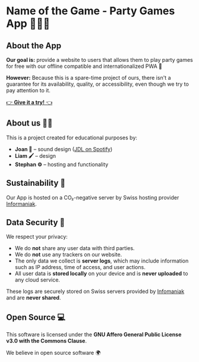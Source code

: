 # Name of the Game - Party Games App 🪩🕺🤠

## About the App
**Our goal is:** provide a website to users that allows them to play party games for free with our offline compatible and internationalized PWA 🏁

**However:** Because this is a spare-time project of ours, there isn't a guarantee for its availability, quality, or accessibility, even though we try to pay attention to it.

[👉 **Give it a try!** 👈](https://name-of-the-game.stephanhagmann.ch/)

## About us 🚴‍♂️
This is a project created for educational purposes by:
- **Joan 🎸** – sound design ([JDL on Spotify](https://open.spotify.com/artist/5NUcHZ9WWGFL1slBTeWWpx?si=aX2LGYXTRryYuzFu87Gu0Q))
- **Liam 🖌️** – design
- **Stephan ⚙️** – hosting and functionality

## Sustainability 🌱
Our App is hosted on a CO₂-negative server by Swiss hosting provider [Informaniak](https://www.infomaniak.com/de).


## Data Security 🔏

We respect your privacy:

- We do **not** share any user data with third parties.
- We do **not** use any trackers on our website.
- The only data we collect is **server logs**, which may include information such as IP address, time of access, and user actions.
- All user data is **stored locally** on your device and is **never uploaded** to any cloud service.

These logs are securely stored on Swiss servers provided by [Infomaniak](https://www.infomaniak.com/de) and are **never shared**.

## Open Source 💻
This software is licensed under the **GNU Affero General Public License v3.0 with the Commons Clause**.

We believe in open source software 🌍